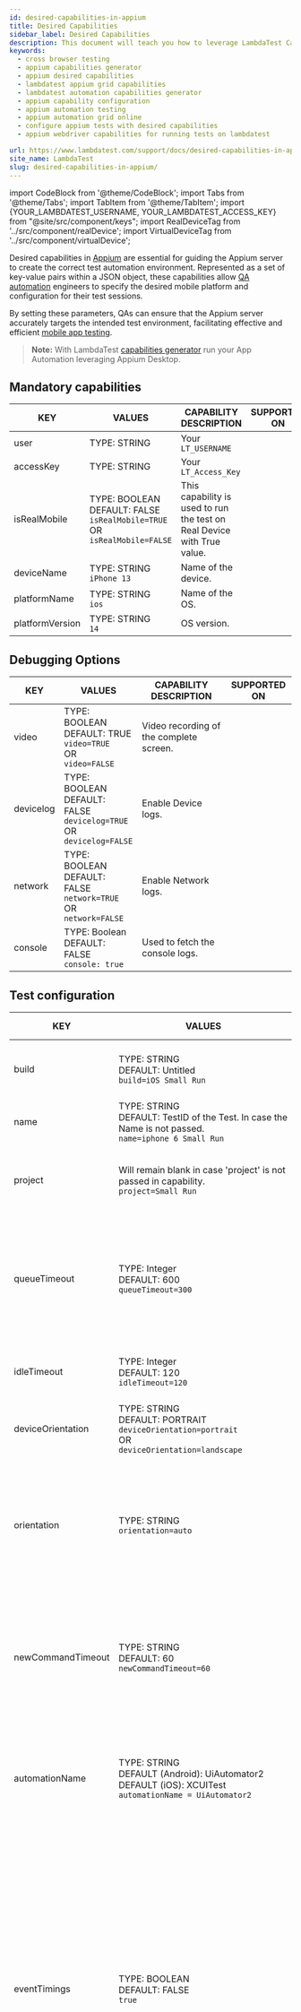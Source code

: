```yaml
---
id: desired-capabilities-in-appium
title: Desired Capabilities 
sidebar_label: Desired Capabilities
description: This document will teach you how to leverage LambdaTest Capability Generator to easily for declaring desired capabilities in Appium to run your App Automation leveraging Appium Desktop.
keywords:
  - cross browser testing
  - appium capabilities generator
  - appium desired capabilities
  - lambdatest appium grid capabilities
  - lambdatest automation capabilities generator
  - appium capability configuration
  - appium automation testing
  - appium automation grid online
  - configure appium tests with desired capabilities
  - appium webdriver capabilities for running tests on lambdatest

url: https://www.lambdatest.com/support/docs/desired-capabilities-in-appium/
site_name: LambdaTest
slug: desired-capabilities-in-appium/
---
```


import CodeBlock from '@theme/CodeBlock';
import Tabs from '@theme/Tabs';
import TabItem from '@theme/TabItem';
import {YOUR_LAMBDATEST_USERNAME, YOUR_LAMBDATEST_ACCESS_KEY} from "@site/src/component/keys";
import RealDeviceTag from '../src/component/realDevice';
import VirtualDeviceTag from '../src/component/virtualDevice';

<script type="application/ld+json"
      dangerouslySetInnerHTML={{ __html: JSON.stringify({
       "@context": "https://schema.org",
        "@type": "BreadcrumbList",
        "itemListElement": [{
          "@type": "ListItem",
          "position": 1,
          "name": "Home",
          "item": "https://www.lambdatest.com"
        },{
          "@type": "ListItem",
          "position": 2,
          "name": "Support",
          "item": "https://www.lambdatest.com/support/docs/"
        },{
          "@type": "ListItem",
          "position": 3,
          "name": "Desired Capabilities In appium",
          "item": "https://www.lambdatest.com/support/docs/desired-capabilities-in-appium/"
        }]
      })
    }}
></script>
Desired capabilities in [Appium](https://www.lambdatest.com/appium) are essential for guiding the Appium server to create the correct test automation environment. Represented as a set of key-value pairs within a JSON object, these capabilities allow [QA automation](https://www.lambdatest.com/blog/qa-automation/) engineers to specify the desired mobile platform and configuration for their test sessions. 

By setting these parameters, QAs can ensure that the Appium server accurately targets the intended test environment, facilitating effective and efficient [mobile app testing](https://www.lambdatest.com/mobile-app-testing). 

> **Note:** With LambdaTest [capabilities generator](https://www.lambdatest.com/capabilities-generator/) run your App Automation leveraging Appium Desktop.

<div class="desired-capabilities-page">

## Mandatory capabilities
| KEY | VALUES | CAPABILITY DESCRIPTION | SUPPORTED ON |
|-----|------- | ---------------------- |--------------|
| user | TYPE: STRING | Your `LT_USERNAME` | <VirtualDeviceTag value="Virtual-Device" />  <RealDeviceTag value="Real-Device" /> |
| accessKey | TYPE: STRING | Your `LT_Access_Key`| <VirtualDeviceTag value="Virtual Device" />  <RealDeviceTag value="Real Device" /> |
| isRealMobile | TYPE: BOOLEAN <br/>DEFAULT: FALSE<br/>`isRealMobile=TRUE` <br/>OR<br/>`isRealMobile=FALSE` | This capability is used to run the test on Real Device  with True value. | <VirtualDeviceTag value="Virtual Device" /> <RealDeviceTag value="Real Device" />  |
| deviceName | TYPE: STRING <br/> `iPhone 13` | Name of the device. | <VirtualDeviceTag value="Virtual Device" /> <RealDeviceTag value="Real Device" /> |
| platformName | TYPE: STRING <br/> `ios` | Name of the OS. |  <VirtualDeviceTag value="Virtual Device" /> <RealDeviceTag value="Real Device" /> |
| platformVersion    | TYPE: STRING <br/> `14` | OS version. | <VirtualDeviceTag value="Virtual Device" /> <RealDeviceTag value="Real Device" />  |

## Debugging Options
| KEY | VALUES | CAPABILITY DESCRIPTION | SUPPORTED ON |
|-----|--------| -----------------------|--------------|
| video | TYPE: BOOLEAN <br/> DEFAULT: TRUE <br/> `video=TRUE` <br/> OR <br/> `video=FALSE` | Video recording of the complete screen. | <VirtualDeviceTag value="Virtual Device" />  <RealDeviceTag value="Real Device" /> |
| devicelog | TYPE: BOOLEAN <br/> DEFAULT: FALSE <br/> `devicelog=TRUE` <br/> OR <br/> `devicelog=FALSE` | Enable Device logs. | <VirtualDeviceTag value="Virtual Device" />  <RealDeviceTag value="Real Device" /> |
| network | TYPE: BOOLEAN <br/> DEFAULT: FALSE <br/> `network=TRUE` <br/> OR <br/> `network=FALSE` | Enable Network logs. | <VirtualDeviceTag value="Virtual Device" />  <RealDeviceTag value="Real Device" /> |
| console | TYPE: Boolean<br/> DEFAULT: FALSE <br/>`console: true` | Used to fetch the console logs.| <VirtualDeviceTag value="Virtual Device" />  <RealDeviceTag value="Real Device" /> |

## Test configuration
| KEY | VALUES | CAPABILITY DESCRIPTION | SUPPORTED ON |
|-----|--------| -----------------------|--------------|
| build | TYPE: STRING <br/> DEFAULT: Untitled <br/> `build=iOS Small Run` | You can group your tests like a job containing multiple tests. | <VirtualDeviceTag value="Virtual Device" />  <RealDeviceTag value="Real Device" /> |
| name | TYPE: STRING <br/> DEFAULT: TestID of the Test. In case the Name is not passed. <br/> `name=iphone 6 Small Run` | Name of your test. | <VirtualDeviceTag value="Virtual Device" />  <RealDeviceTag value="Real Device" /> |
| project | Will remain blank in case 'project' is not passed in capability. <br/> `project=Small Run` | You can group your builds like a project containing multiple jobs. | <VirtualDeviceTag value="Virtual Device" />  <RealDeviceTag value="Real Device" /> |
| queueTimeout | TYPE: Integer <br/> DEFAULT: 600 <br/> `queueTimeout=300` | This capability can be used to modify the Queue timeout value within a range. queueTimeout Range : 300-900. | <VirtualDeviceTag value="Virtual Device" />  <RealDeviceTag value="Real Device" /> |
| idleTimeout | TYPE: Integer <br/> DEFAULT: 120 <br/> `idleTimeout=120` | This capability can be used to modify the timeout value. | <VirtualDeviceTag value="Virtual Device" />  <RealDeviceTag value="Real Device" /> |
| deviceOrientation | TYPE: STRING <br/> DEFAULT: PORTRAIT <br/> `deviceOrientation=portrait` <br/> OR <br/> `deviceOrientation=landscape` | Change the screen orientation of the device. | <VirtualDeviceTag value="Virtual Device" />  <RealDeviceTag value="Real Device" /> |
| orientation | TYPE: STRING <br/> `orientation=auto` | This capability allows the app or browser to automatically adjust its display based on the physical orientation of the device. | <VirtualDeviceTag value="Virtual Device" />  <RealDeviceTag value="Real Device" /> |
| newCommandTimeout | TYPE: STRING <br/> DEFAULT: 60 <br/> `newCommandTimeout=60` | How long (in seconds) Appium will wait for a new command from the client before assuming the client quit and ending the session. | <VirtualDeviceTag value="Virtual Device" />  <RealDeviceTag value="Real Device" /> |
| automationName | TYPE: STRING <br/> DEFAULT (Android): UiAutomator2 <br/> DEFAULT (iOS): XCUITest <br/> `automationName = UiAutomator2` | Choose which automation engine you'd like to use. <br/> Android - `UiAutomator2`, `Flutter`. <br/> iOS - `XCUITest`, `Flutter`. | <VirtualDeviceTag value="Virtual Device" />  <RealDeviceTag value="Real Device" /> |
| eventTimings | TYPE: BOOLEAN <br/> DEFAULT: FALSE <br/> `true` | Enable or disable the reporting of the timings for various Appium-internal events (e.g., the start and end of each command, etc.). To enable, use true. The timings are then reported as events property on response to querying the current session. See the event timing docs for the the structure of this response. | <VirtualDeviceTag value="Virtual Device" />  <RealDeviceTag value="Real Device" /> |
| otherApps | TYPE: ARRAY OF STRINGS <br/> DEFAULT: [ ] or Empty Array <br/> `"otherApps":` <br/> `["lt://APP1002211081648217405891389",` <br/> `"lt://APP1002211081648217429465823"]` | Accepts a list of App URLs returned after uploading an app on the LambdaTest servers. <br/> Conditions to be satisfied:<br/>1. App should also be passed if "otherApps" is passed.<br/> 2. Length of app URL <br/>array &le; 3.<br/>3. At max 3 other apps can be installed.<br/>4. App should not be present inside 'otherApp' array.<br/>5. No duplicates in ‘otherApp’ array. | <VirtualDeviceTag value="Virtual Device" />  <RealDeviceTag value="Real Device" /> |
| globalHttpProxy | TYPE: BOOLEAN <br/> DEFAULT: FALSE <br/>  globalHttpProxy = true | This is only for Android specific applications and devices. <br/> If the customer’s app requires Proxy to enable Data Transfer that is not possible otherwise, they can reach out to the CS & LT will enable it for them from BE.This is not available for customers directly unless set from BE by LT. | <RealDeviceTag value="Real Device" /> |
| region | TYPE: STRING <br/> DEFAULT: Location of the nearest data center <br/> `region = US` | 1. By default, it picks the location of the nearest data center.<br/>2.  If you would like to change the region of the Data Center manually, you can pass this capability.<br/> 3. Currently, only three regions are supported: Europe - "EU", USA - "US" and Asia-Pacific - "AP" | <VirtualDeviceTag value="Virtual Device" />  <RealDeviceTag value="Real Device" /> |
| waitForIdleTimeout | TYPE: BOOLEAN <br/> `waitForIdleTimeout = 0` | 1. Sets the timeout for waiting for the user interface to go into an idle state before starting a UI Automator action.<br/>2.  It changes the timeout of the configuration in UIAutomator and could help to make interaction speed faster.| <VirtualDeviceTag value="Virtual Device" />  <RealDeviceTag value="Real Device" /> |
| privateCloud | TYPE: BOOLEAN <br/> DEFAULT: FALSE <br/>`privateCloud: True`| If your organization has opted for Private Cloud, then using this flag will fetch the devices from your Private Cloud. <br/> If your organization has not opted for Private Cloud, your test can fail if this capability is passed.| <VirtualDeviceTag value="Virtual Device" />  <RealDeviceTag value="Real Device" /> |
| w3c | TYPE: Boolean<br/> DEFAULT: FALSE <br/>`w3c: true` | Appium will use the W3C webdriver protocol when it's set to true.| <VirtualDeviceTag value="Virtual Device" />  <RealDeviceTag value="Real Device" /> |
| autoLaunch | TYPE: Boolean<br/> DEFAULT: TRUE <br/>`autoLaunch: false`| If the user doesn't pass this, the app will start on boot. Else, it will not open on boot.| <VirtualDeviceTag value="Virtual Device" />  <RealDeviceTag value="Real Device" /> |

### Android
| KEY | VALUES | CAPABILITY DESCRIPTION | SUPPORTED ON |
|-----|--------| -----------------------|--------------|
| playStoreLogin | TYPE: STRINGS OF HASHMAP <br/> DEFAULT: FALSE <br/>`"playStoreLogin":`<br/>`{"email":user@gmail.com","password":"ejndfdfs"}` | The capability is used to login to Play Store on Android devices. <br/> Conditions to be specified: <br/>1. The account should not be using any kind 2 factor authentication, otherwise the test can fail. <br/> 2. The account should not require you to login using a trusted device using popup or OTP. <br/> 3. Since we clean the Device after each session, please make sure you are logging into the account during each session.|  <RealDeviceTag value="Real Device" /> |
| appActivity   | TYPE: String <br/>`com.lambdatest.proverbial/.home`| Launch the activity directly on the device using the App Activity. **Only for Android**.| <VirtualDeviceTag value="Virtual Device" />  <RealDeviceTag value="Real Device" /> |
| appPackage   | TYPE: String <br/>`com.lambdatest.proverbial`| Launch the app directly on the device using the App Package. **Only for Android**.| <VirtualDeviceTag value="Virtual Device" />  <RealDeviceTag value="Real Device" /> |

### iOS
| KEY | VALUES | CAPABILITY DESCRIPTION | SUPPORTED ON |
|-----|--------| -----------------------|--------------|
| resignApp | TYPE: BOOLEAN <br/> DEFAULT: True <br/> `resignApp = true` | 1. By default, if this capability is not passed, your app will be re-signed.<br/> 2. You can pass "false" as a capability to prevent your apps from being re-signed.<br/> 3. This is only for iOS-specific applications and devices |  <RealDeviceTag value="Real Device" /> |
| bundleId | TYPE: String <br/>`com.whatsapp`| Launch the app directly on the device using the Bundle ID. **Only for iOS**.| <VirtualDeviceTag value="Virtual Device" />  <RealDeviceTag value="Real Device" /> |
| autoDismissAlerts | TYPE: BOOLEAN <br/> DEFAULT: False <br/> `autoDismissAlerts=TRUE` <br/> OR <br/> `autoDismissAlerts=FALSE` | Appium capability to Dismiss alerts/popups on iOS Devices. | <VirtualDeviceTag value="Virtual Device" />  <RealDeviceTag value="Real Device" /> |
| autoAcceptAlerts | TYPE: BOOLEAN <br/> DEFAULT: True <br/> `autoAcceptAlerts=TRUE` <br/> OR <br/> `autoAcceptAlerts=FALSE` | Appium capability to Accept alerts/popups on iOS Devices. | <VirtualDeviceTag value="Virtual Device" />  <RealDeviceTag value="Real Device" /> |
| noReset | TYPE: BOOLEAN <br/> DEFAULT: False <br/>`true` | Don't reset app state before this session. See [here](https://appium.readthedocs.io/en/stable/en/writing-running-appium/other/reset-strategies/) for more details.                                                                                                                               | <VirtualDeviceTag value="Virtual Device" />  <RealDeviceTag value="Real Device" /> |
## Real User conditions
| KEY | VALUES | CAPABILITY DESCRIPTION | SUPPORTED ON |
|-----|--------| -----------------------|--------------|
| language | TYPE: STRING <br/> `fr` | Language to set for iOS (XCUITest driver only) and Android. | <VirtualDeviceTag value="Virtual Device" />  <RealDeviceTag value="Real Device" /> |
| locale | TYPE: STRING <br/> `fr_CA, CA` | Locale to set for iOS (XCUITest driver only) and Android. fr_CA format (language code and country name abbreviationfor iOS). CA format (country name abbreviation) for Android.<br/> For more info, [click here.](https://www.lambdatest.com/support/docs/list-of-supported-locales/) | <VirtualDeviceTag value="Virtual Device" />  <RealDeviceTag value="Real Device" /> |
| disableAnimation | TYPE: BOOLEAN <br/> DEFAULT: False <br/>`disableAnimation = true` | Disable all kinds of animations on the complete device [including all applications] that is running the test.| <VirtualDeviceTag value="Virtual Device" />  <RealDeviceTag value="Real Device" /> |
| lambdaMaskCommands | TYPE: Array of Strings <br/> DEFAULT: Empty Array <br/>`["setValues", "setCookies", "getCookies"]` | Used to make sure that the values aren't shown on the device. The text could be a Password.| <VirtualDeviceTag value="Virtual Device" />  <RealDeviceTag value="Real Device" /> |
| timezone | TYPE: String <br/>`timezone=UTC+13:00`<br/>`timezone=UTC-0400` | Used to set the timezone on the device using the UTC Time. <br/>If this capability is not passed, the device will auto update the timezone based on the physical location of the device.| <VirtualDeviceTag value="Virtual Device" />  <RealDeviceTag value="Real Device" /> |
| geoLocation | TYPE: String <br/>`geoLocation=US`<br/>`geoLocation=FR` | Used to change the geolocation of the device to the location provided. <br/> If this capability is not passed, the device will auto update the Geo Location based on the physical location of the device.| <VirtualDeviceTag value="Virtual Device" />  <RealDeviceTag value="Real Device" /> |
| enableImageInjection | TYPE: Boolean<br/> DEFAULT: false <br/>`enableImageInjection: true` | Used to enable the Image Injection for the app. <br/>Must send "media" capability along with this capability.| <VirtualDeviceTag value="Virtual Device" />  <RealDeviceTag value="Real Device" /> |
| media | TYPE: STRING <br/>`media: Path to the image`|Used to provide the media to upload the file to the app for Image Injection. If this capability is not passed, then the no media will be sent to the device. <br/>Must send "enableImageInjection" capability along with this capability.|  <RealDeviceTag value="Real Device" /> |
| enableBluetooth | TYPE: Boolean<br/> DEFAULT: false <br/>`enableBluetooth: true` | Used to enable the bluetooth functionality during the session.|  <RealDeviceTag value="Real Device" /> |
| location | TYPE: HashMap <br/> <br/> Python example: <br/> `location: {"lat": "28.6235192", "long": "77.3662948"}` <br/> <br/> For examples in other languages, please head over to [Capability Generator](https://www.lambdatest.com/capabilities-generator/)  | Used to change the GPS Geolocation of the device to the location provided. <br/> If this capability is not passed, the device will auto update the Geo Location based on the physical location of the device. <br/> It needs to be passed in a HashMap structure with `lat` & `long` being passed separately. | <VirtualDeviceTag value="Virtual Device" />  <RealDeviceTag value="Real Device" /> |


## Device configuration
| KEY | VALUES | CAPABILITY DESCRIPTION | SUPPORTED ON |
|-----|--------| -----------------------|--------------|
| autoGrantPermissions | TYPE: BOOLEAN <br/> `autoGrantPermissions=TRUE` <br/> OR <br/> `autoGrantPermissions=FALSE` | Have Appium automatically determine which permissions your app requires and grant them to the app on install. Defaults to false. If noReset is true, this capability doesn't work. | <VirtualDeviceTag value="Virtual Device" />  <RealDeviceTag value="Real Device" /> |
| proxyUrl  | TYPE: STRING <br/>`proxyUrl: 192.168.1.1:8080`| Used to change the Proxy Address of the device. Data will pass through the specified proxy address. <br/>If this capability is not passed, then there'll be no proxy being added to the device.| <VirtualDeviceTag value="Virtual Device" />  <RealDeviceTag value="Real Device" /> |

## Network configuration
| KEY | VALUES | CAPABILITY DESCRIPTION | SUPPORTED ON |
|-----|--------| -----------------------|--------------|
| tunnel | TYPE: BOOLEAN <br/> `tunnel=TRUE` <br/> OR <br/> `tunnel=FALSE` | To test local applications with LambdaTest.| <VirtualDeviceTag value="Virtual Device" />  <RealDeviceTag value="Real Device" /> |
| tunnelName | TYPE: STRING <br/> `tunnelName=RabbitHole` | Name of the tunnel. | <VirtualDeviceTag value="Virtual Device" />  <RealDeviceTag value="Real Device" /> |
| dedicatedProxy | TYPE: BOOLEAN <br/> `dedicatedProxy=TRUE` <br/> OR <br/> `dedicatedProxy=FALSE` | Dedicated Proxy. | <VirtualDeviceTag value="Virtual Device" />  <RealDeviceTag value="Real Device" /> |
| blockDomains | TYPE: Array of Strings <br/> `"blockDomains": ["www.facebook.com", "www.amazon.com"]  ` | It is used to block the mentioned domains on the device.|  <RealDeviceTag value="Real Device" /> |

</div>

> Got any questions?<br/>
> Please reach out at our <span className="doc\_\_lt" onClick={() => window.openLTChatWidget()}>**24x7 Chat Support**</span> or you could also mail us at [support@lambdatest.com](https://support.lambdatest.com/).

<nav aria-label="breadcrumbs">
  <ul className="breadcrumbs">
    <li className="breadcrumbs__item">
      <a className="breadcrumbs__link" target="_self" href="https://www.lambdatest.com">
        Home
      </a>
    </li>
    <li className="breadcrumbs__item">
      <a className="breadcrumbs__link" target="_self" href="https://www.lambdatest.com/support/docs/">
        Support
      </a>
    </li>
    <li className="breadcrumbs__item breadcrumbs__item--active">
      <span className="breadcrumbs__link">
       Desired Capabilities In Appium
      </span>
    </li>
  </ul>
</nav>
